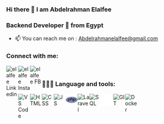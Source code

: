 ### Hi there 👋 I am Abdelrahman Elalfee

### Backend Developer 🚀 from Egypt

- 📫 You can reach me on : Abdelrahmanelalfee@gmail.com

### Connect with me:

[<img align='left' alt='elalfee Linkedin' width='32px' src='https://www.svgrepo.com/show/354000/linkedin-icon.svg'/>][linkedin]
[<img align='left' alt='elalfee Insta' width='32px' src='https://www.svgrepo.com/show/349410/instagram.svg'/>][instagram]
[<img align='left' alt='elalfee FB' width='32px' src='https://www.svgrepo.com/show/382721/facebook.svg'/>][fb]

<br/>

### 👨🏻‍💻 Language and tools:

[<img align='left' alt='VS Code' width='32px' src='https://camo.githubusercontent.com/5fa137d222dde7b69acd22c6572a065ce3656e6ffa1f5e88c1b5c7a935af3cc6/68747470733a2f2f63646e2e6a7364656c6976722e6e65742f67682f64657669636f6e732f64657669636f6e2f69636f6e732f7673636f64652f7673636f64652d6f726967696e616c2e737667'/>][github]
[<img align='left' alt='HTML' width='32px' src='https://camo.githubusercontent.com/da7acacadecf91d6dc02efcd2be086bb6d78ddff19a1b7a0ab2755a6fda8b1e9/68747470733a2f2f63646e2e6a7364656c6976722e6e65742f67682f64657669636f6e732f64657669636f6e2f69636f6e732f68746d6c352f68746d6c352d6f726967696e616c2e737667'/>][github]
[<img align='left' alt='CSS' width='32px' src='https://camo.githubusercontent.com/2e496d4bfc6f753ddca87b521ce95c88219f77800212ffa6d4401ad368c82170/68747470733a2f2f63646e2e6a7364656c6976722e6e65742f67682f64657669636f6e732f64657669636f6e2f69636f6e732f637373332f637373332d6f726967696e616c2e737667'/>][github]
[<img align='left' alt='JS' width='32px' src='https://camo.githubusercontent.com/442c452cb73752bb1914ce03fce2017056d651a2099696b8594ddf5ccc74825e/68747470733a2f2f63646e2e6a7364656c6976722e6e65742f67682f64657669636f6e732f64657669636f6e2f69636f6e732f6a6176617363726970742f6a6176617363726970742d6f726967696e616c2e737667'/>][github]
[<img align='left' alt='PHP' width='32px' src='https://raw.githubusercontent.com/github/explore/80688e429a7d4ef2fca1e82350fe8e3517d3494d/topics/php/php.png'/>][github]
[<img align='left' alt='Laravel' width='32px' src='https://github.com/yehiazzz/yehiazzz/raw/main/Images/prog/Laravel.png'/>][github]
[<img align='left' alt='SQL' width='32px' src='https://camo.githubusercontent.com/2582ec2237a3a1fbd34e9b57332b72be27a7facb32abe7c2335e5f86e5f457a8/68747470733a2f2f63646e2e6a7364656c6976722e6e65742f67682f64657669636f6e732f64657669636f6e2f69636f6e732f6d7973716c2f6d7973716c2d6f726967696e616c2e737667'/>][github]
[<img align='left' alt='Terminal' width='32px' src='https://raw.githubusercontent.com/codeSTACKr/codeSTACKr/master/img/terminal-dark.svg'/>][github]
[<img align='left' alt='GIT' width='32px' src='https://camo.githubusercontent.com/dc9e7e657b4cd5ba7d819d1a9ce61434bd0ddbb94287d7476b186bd783b62279/68747470733a2f2f63646e2e6a7364656c6976722e6e65742f67682f64657669636f6e732f64657669636f6e2f69636f6e732f6769742f6769742d6f726967696e616c2e737667'/>][github]
[<img align='left' alt='Docker' width='32px' src='https://www.docker.com/wp-content/uploads/2022/03/vertical-logo-monochromatic.png'/>][github]


[linkedin]: https://www.linkedin.com/in/abdelrahman-elalfee/
[fb]: https://www.facebook.com/aelalfee
[instagram]: https://www.instagram.com/abdelrahman_elalfee/
[github]: https://github.com/AbdelrahmanElalfee
